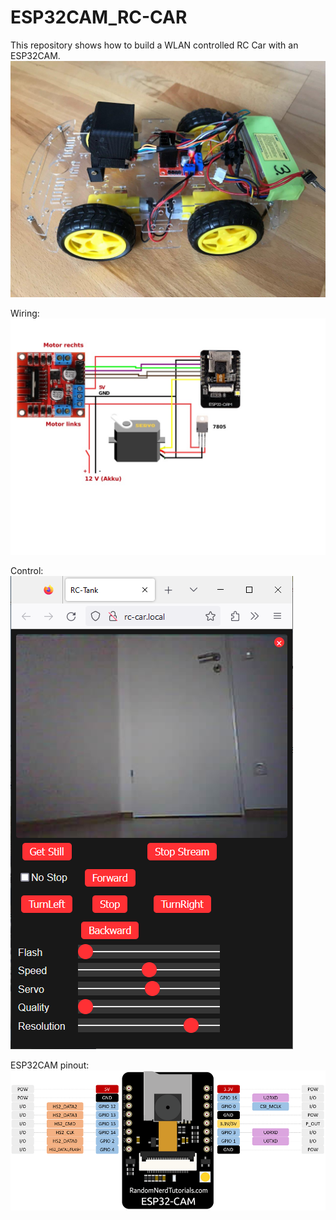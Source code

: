 # ESP32CAM_RC-CAR

This repository shows how to build a WLAN controlled RC Car with an ESP32CAM.
![RC-Car1](RC-Car1.JPG)

Wiring:
![Wiring](ESP32-CAM-RC-Car.jpg)

Control:
![Interface](Web-Interface.png)

ESP32CAM pinout:
![ESP32-CAM-pinout-new.png](ESP32-CAM-pinout-new.png "pinout")


